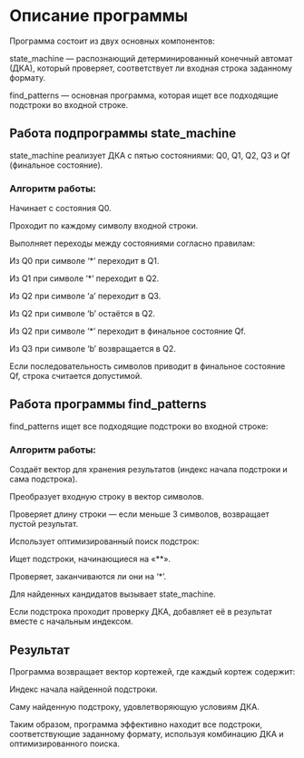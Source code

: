 # Описание программы
Программа состоит из двух основных компонентов:

state_machine — распознающий детерминированный конечный автомат (ДКА), который проверяет, соответствует ли входная строка заданному формату.

find_patterns — основная программа, которая ищет все подходящие подстроки во входной строке.

## Работа подпрограммы state_machine
state_machine реализует ДКА с пятью состояниями: Q0, Q1, Q2, Q3 и Qf (финальное состояние).

### Алгоритм работы:

Начинает с состояния Q0.

Проходит по каждому символу входной строки.

Выполняет переходы между состояниями согласно правилам:

Из Q0 при символе ‘*’ переходит в Q1.

Из Q1 при символе ‘*’ переходит в Q2.

Из Q2 при символе ‘a’ переходит в Q3.

Из Q2 при символе ‘b’ остаётся в Q2.

Из Q2 при символе ‘*’ переходит в финальное состояние Qf.

Из Q3 при символе ‘b’ возвращается в Q2.

Если последовательность символов приводит в финальное состояние Qf, строка считается допустимой.

## Работа программы find_patterns
find_patterns ищет все подходящие подстроки во входной строке:

### Алгоритм работы:

Создаёт вектор для хранения результатов (индекс начала подстроки и сама подстрока).

Преобразует входную строку в вектор символов.

Проверяет длину строки — если меньше 3 символов, возвращает пустой результат.

Использует оптимизированный поиск подстрок:

Ищет подстроки, начинающиеся на «**».

Проверяет, заканчиваются ли они на ‘*’.

Для найденных кандидатов вызывает state_machine.

Если подстрока проходит проверку ДКА, добавляет её в результат вместе с начальным индексом.

## Результат
Программа возвращает вектор кортежей, где каждый кортеж содержит:

Индекс начала найденной подстроки.

Саму найденную подстроку, удовлетворяющую условиям ДКА.

Таким образом, программа эффективно находит все подстроки, соответствующие заданному формату, используя комбинацию ДКА и оптимизированного поиска.

